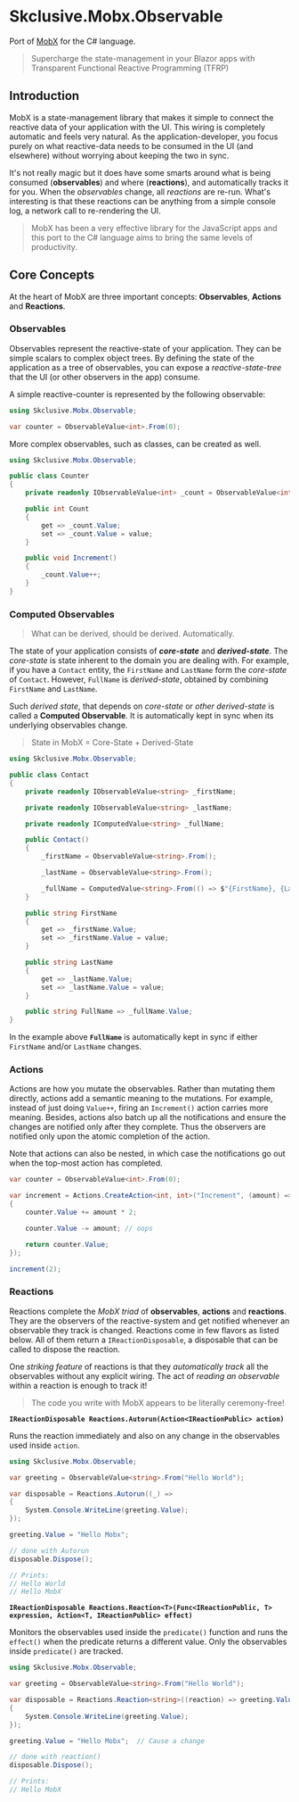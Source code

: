 Skclusive.Mobx.Observable
=============================

<!--- using the https://github.com/mobxjs/mobx.dart/blob/master/README.md --->

Port of [MobX](https://github.com/mobxjs/mobx) for the C# language.

> Supercharge the state-management in your Blazor apps with Transparent Functional Reactive Programming (TFRP)

## Introduction

MobX is a state-management library that makes it simple to connect the
reactive data of your application with the UI. This wiring is completely automatic
and feels very natural. As the application-developer, you focus purely on what reactive-data
needs to be consumed in the UI (and elsewhere) without worrying about keeping the two
in sync.

It's not really magic but it does have some smarts around what is being consumed (**observables**)
and where (**reactions**), and automatically tracks it for you. When the _observables_
change, all _reactions_ are re-run. What's interesting is that these reactions can be anything from a simple
console log, a network call to re-rendering the UI.

> MobX has been a very effective library for the JavaScript
> apps and this port to the C# language aims to bring the same levels of productivity.


## Core Concepts

At the heart of MobX are three important concepts: **Observables**, **Actions** and **Reactions**.

### Observables

Observables represent the reactive-state of your application. They can be simple scalars to complex object trees. By
defining the state of the application as a tree of observables, you can expose a _reactive-state-tree_ that the UI
(or other observers in the app) consume.

A simple reactive-counter is represented by the following observable:

```c#
using Skclusive.Mobx.Observable;

var counter = ObservableValue<int>.From(0);
```

More complex observables, such as classes, can be created as well.

```C#
using Skclusive.Mobx.Observable;

public class Counter
{
    private readonly IObservableValue<int> _count = ObservableValue<int>.From(0);

    public int Count
    {
        get => _count.Value;
        set => _count.Value = value;
    }

    public void Increment()
    {
        _count.Value++;
    }
}
```

### Computed Observables

> What can be derived, should be derived. Automatically.

The state of your application consists of _**core-state**_ and _**derived-state**_. The _core-state_ is state inherent to the domain you are dealing with. For example, if you have a `Contact` entity, the `FirstName` and `LastName` form the _core-state_ of `Contact`. However, `FullName` is _derived-state_, obtained by combining `FirstName` and `LastName`.

Such _derived state_, that depends on _core-state_ or _other derived-state_ is called a **Computed Observable**. It is automatically kept in sync when its underlying observables change.

> State in MobX = Core-State + Derived-State

```C#
using Skclusive.Mobx.Observable;

public class Contact
{
    private readonly IObservableValue<string> _firstName;

    private readonly IObservableValue<string> _lastName;

    private readonly IComputedValue<string> _fullName;

    public Contact()
    {
        _firstName = ObservableValue<string>.From();

        _lastName = ObservableValue<string>.From();

        _fullName = ComputedValue<string>.From(() => $"{FirstName}, {LastName}");
    }

    public string FirstName
    {
        get => _firstName.Value;
        set => _firstName.Value = value;
    }

    public string LastName
    {
        get => _lastName.Value;
        set => _lastName.Value = value;
    }

    public string FullName => _fullName.Value;
}
```

In the example above **`FullName`** is automatically kept in sync if either `FirstName` and/or `LastName` changes.

### Actions

Actions are how you mutate the observables. Rather than mutating them directly, actions
add a semantic meaning to the mutations. For example, instead of just doing `Value++`,
firing an `Increment()` action carries more meaning. Besides, actions also batch up
all the notifications and ensure the changes are notified only after they complete.
Thus the observers are notified only upon the atomic completion of the action.

Note that actions can also be nested, in which case the notifications go out
when the top-most action has completed.

```C#
var counter = ObservableValue<int>.From(0);

var increment = Actions.CreateAction<int, int>("Increment", (amount) =>
{
    counter.Value += amount * 2;

    counter.Value -= amount; // oops

    return counter.Value;
});

increment(2);
```
### Reactions

Reactions complete the _MobX triad_ of **observables**, **actions** and **reactions**. They are
the observers of the reactive-system and get notified whenever an observable they
track is changed. Reactions come in few flavors as listed below. All of them
return a `IReactionDisposable`, a disposable that can be called to dispose the reaction.

One _striking feature_ of reactions is that they _automatically track_ all the observables without any explicit wiring. The act of _reading an observable_ within a reaction is enough to track it!

> The code you write with MobX appears to be literally ceremony-free!

**`IReactionDisposable Reactions.Autorun(Action<IReactionPublic> action)`**

Runs the reaction immediately and also on any change in the observables used inside
`action`.

```C#
using Skclusive.Mobx.Observable;

var greeting = ObservableValue<string>.From("Hello World");

var disposable = Reactions.Autorun((_) =>
{
    System.Console.WriteLine(greeting.Value);
});

greeting.Value = "Hello Mobx";

// done with Autorun
disposable.Dispose();

// Prints:
// Hello World
// Hello MobX
```

**`IReactionDisposable Reactions.Reaction<T>(Func<IReactionPublic, T> expression, Action<T, IReactionPublic> effect)`**

Monitors the observables used inside the `predicate()` function and runs the `effect()` when
the predicate returns a different value. Only the observables inside `predicate()` are tracked.

```C#
using Skclusive.Mobx.Observable;

var greeting = ObservableValue<string>.From("Hello World");

var disposable = Reactions.Reaction<string>((reaction) => greeting.Value, (value, reaction) =>
{
    System.Console.WriteLine(greeting.Value);
});

greeting.Value = "Hello Mobx";  // Cause a change

// done with reaction()
disposable.Dispose();

// Prints:
// Hello MobX
```
